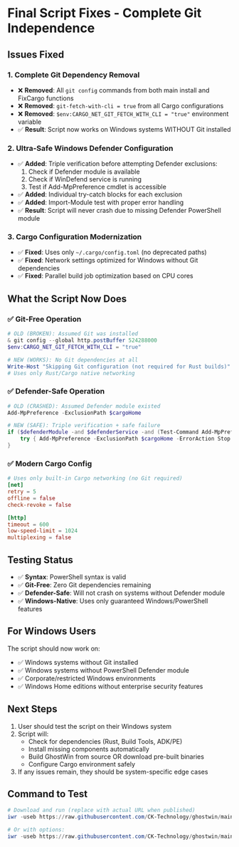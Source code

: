 # Final Script Fixes - Complete Git Independence

## Issues Fixed

### 1. **Complete Git Dependency Removal**
- ❌ **Removed**: All `git config` commands from both main install and FixCargo functions
- ❌ **Removed**: `git-fetch-with-cli = true` from all Cargo configurations
- ❌ **Removed**: `$env:CARGO_NET_GIT_FETCH_WITH_CLI = "true"` environment variable
- ✅ **Result**: Script now works on Windows systems WITHOUT Git installed

### 2. **Ultra-Safe Windows Defender Configuration**
- ✅ **Added**: Triple verification before attempting Defender exclusions:
  1. Check if Defender module is available
  2. Check if WinDefend service is running  
  3. Test if Add-MpPreference cmdlet is accessible
- ✅ **Added**: Individual try-catch blocks for each exclusion
- ✅ **Added**: Import-Module test with proper error handling
- ✅ **Result**: Script will never crash due to missing Defender PowerShell module

### 3. **Cargo Configuration Modernization**
- ✅ **Fixed**: Uses only `~/.cargo/config.toml` (no deprecated paths)
- ✅ **Fixed**: Network settings optimized for Windows without Git dependencies
- ✅ **Fixed**: Parallel build job optimization based on CPU cores

## What the Script Now Does

### ✅ Git-Free Operation
```powershell
# OLD (BROKEN): Assumed Git was installed
& git config --global http.postBuffer 524288000
$env:CARGO_NET_GIT_FETCH_WITH_CLI = "true"

# NEW (WORKS): No Git dependencies at all
Write-Host "Skipping Git configuration (not required for Rust builds)"
# Uses only Rust/Cargo native networking
```

### ✅ Defender-Safe Operation
```powershell
# OLD (CRASHED): Assumed Defender module existed
Add-MpPreference -ExclusionPath $cargoHome

# NEW (SAFE): Triple verification + safe failure
if ($defenderModule -and $defenderService -and (Test-Command Add-MpPreference)) {
    try { Add-MpPreference -ExclusionPath $cargoHome -ErrorAction Stop } catch { }
}
```

### ✅ Modern Cargo Config
```toml
# Uses only built-in Cargo networking (no Git required)
[net]
retry = 5
offline = false
check-revoke = false

[http]
timeout = 600
low-speed-limit = 1024
multiplexing = false
```

## Testing Status

- ✅ **Syntax**: PowerShell syntax is valid
- ✅ **Git-Free**: Zero Git dependencies remaining
- ✅ **Defender-Safe**: Will not crash on systems without Defender module
- ✅ **Windows-Native**: Uses only guaranteed Windows/PowerShell features

## For Windows Users

The script should now work on:
- ✅ Windows systems without Git installed
- ✅ Windows systems without PowerShell Defender module
- ✅ Corporate/restricted Windows environments
- ✅ Windows Home editions without enterprise security features

## Next Steps

1. User should test the script on their Windows system
2. Script will:
   - Check for dependencies (Rust, Build Tools, ADK/PE)
   - Install missing components automatically
   - Build GhostWin from source OR download pre-built binaries
   - Configure Cargo environment safely
3. If any issues remain, they should be system-specific edge cases

## Command to Test

```powershell
# Download and run (replace with actual URL when published)
iwr -useb https://raw.githubusercontent.com/CK-Technology/ghostwin/main/install.ps1 | iex

# Or with options:
iwr -useb https://raw.githubusercontent.com/CK-Technology/ghostwin/main/install.ps1 | iex -PreBuilt
```
